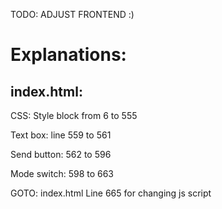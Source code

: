 TODO:
ADJUST FRONTEND :)

Explanations:
=============
index.html:
-----------
CSS: Style block from 6 to 555

Text box: line 559 to 561 

Send button: 562 to 596

Mode switch: 598 to 663

GOTO: index.html Line 665 for changing js script

